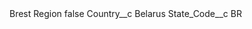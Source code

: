<?xml version="1.0" encoding="UTF-8"?>
<CustomMetadata xmlns="http://soap.sforce.com/2006/04/metadata" xmlns:xsi="http://www.w3.org/2001/XMLSchema-instance" xmlns:xsd="http://www.w3.org/2001/XMLSchema">
    <label>Brest Region</label>
    <protected>false</protected>
    <values>
        <field>Country__c</field>
        <value xsi:type="xsd:string">Belarus</value>
    </values>
    <values>
        <field>State_Code__c</field>
        <value xsi:type="xsd:string">BR</value>
    </values>
</CustomMetadata>
